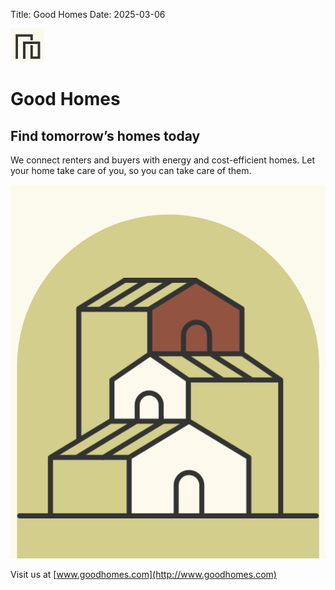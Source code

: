 Title: Good Homes
Date: 2025-03-06

![Good Homes logo](images/logo.png)

# Good Homes

## Find tomorrow’s homes today

We connect renters and buyers with energy and cost-efficient homes. Let your home take care of you, so you can take care of them.

![Illustration of homes](images/illustration.png)

Visit us at [www.goodhomes.com](http://www.goodhomes.com)
